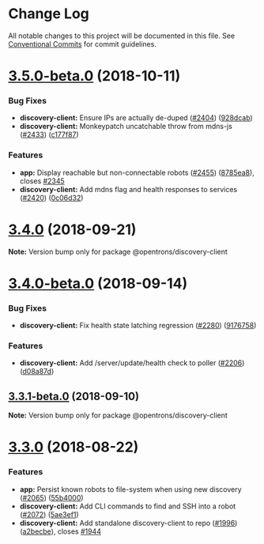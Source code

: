 # Change Log

All notable changes to this project will be documented in this file.
See [Conventional Commits](https://conventionalcommits.org) for commit guidelines.

<a name="3.5.0-beta.0"></a>
# [3.5.0-beta.0](https://github.com/Opentrons/opentrons/compare/v3.4.0...v3.5.0-beta.0) (2018-10-11)


### Bug Fixes

* **discovery-client:** Ensure IPs are actually de-duped ([#2404](https://github.com/Opentrons/opentrons/issues/2404)) ([928dcab](https://github.com/Opentrons/opentrons/commit/928dcab))
* **discovery-client:** Monkeypatch uncatchable throw from mdns-js ([#2433](https://github.com/Opentrons/opentrons/issues/2433)) ([c177f87](https://github.com/Opentrons/opentrons/commit/c177f87))


### Features

* **app:** Display reachable but non-connectable robots ([#2455](https://github.com/Opentrons/opentrons/issues/2455)) ([8785ea8](https://github.com/Opentrons/opentrons/commit/8785ea8)), closes [#2345](https://github.com/Opentrons/opentrons/issues/2345)
* **discovery-client:** Add mdns flag and health responses to services ([#2420](https://github.com/Opentrons/opentrons/issues/2420)) ([0c06d32](https://github.com/Opentrons/opentrons/commit/0c06d32))





<a name="3.4.0"></a>
# [3.4.0](https://github.com/Opentrons/opentrons/compare/v3.4.0-beta.0...v3.4.0) (2018-09-21)

**Note:** Version bump only for package @opentrons/discovery-client





<a name="3.4.0-beta.0"></a>
# [3.4.0-beta.0](https://github.com/Opentrons/opentrons/compare/v3.3.1-beta.0...v3.4.0-beta.0) (2018-09-14)


### Bug Fixes

* **discovery-client:** Fix health state latching regression ([#2280](https://github.com/Opentrons/opentrons/issues/2280)) ([9176758](https://github.com/Opentrons/opentrons/commit/9176758))


### Features

* **discovery-client:** Add /server/update/health check to poller ([#2206](https://github.com/Opentrons/opentrons/issues/2206)) ([d08a87d](https://github.com/Opentrons/opentrons/commit/d08a87d))





<a name="3.3.1-beta.0"></a>
## [3.3.1-beta.0](https://github.com/Opentrons/opentrons/compare/v3.3.0...v3.3.1-beta.0) (2018-09-10)

**Note:** Version bump only for package @opentrons/discovery-client





<a name="3.3.0"></a>
# [3.3.0](https://github.com/Opentrons/opentrons/compare/v3.3.0-beta.1...v3.3.0) (2018-08-22)


### Features

* **app:** Persist known robots to file-system when using new discovery ([#2065](https://github.com/Opentrons/opentrons/issues/2065)) ([55b4000](https://github.com/Opentrons/opentrons/commit/55b4000))
* **discovery-client:** Add CLI commands to find and SSH into a robot ([#2072](https://github.com/Opentrons/opentrons/issues/2072)) ([5ae3ef1](https://github.com/Opentrons/opentrons/commit/5ae3ef1))
* **discovery-client:** Add standalone discovery-client to repo ([#1996](https://github.com/Opentrons/opentrons/issues/1996)) ([a2becbe](https://github.com/Opentrons/opentrons/commit/a2becbe)), closes [#1944](https://github.com/Opentrons/opentrons/issues/1944)
